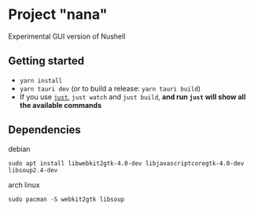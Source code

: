 # Project "nana"

Experimental GUI version of Nushell

## Getting started

- `yarn install`
- `yarn tauri dev` (or to build a release: `yarn tauri build`)
- If you use [`just`](https://github.com/casey/just), `just watch` and `just build`, **and run `just` will show all the available commands**

## Dependencies

debian

```
sudo apt install libwebkit2gtk-4.0-dev libjavascriptcoregtk-4.0-dev libsoup2.4-dev
```

arch linux

```
sudo pacman -S webkit2gtk libsoup
```
